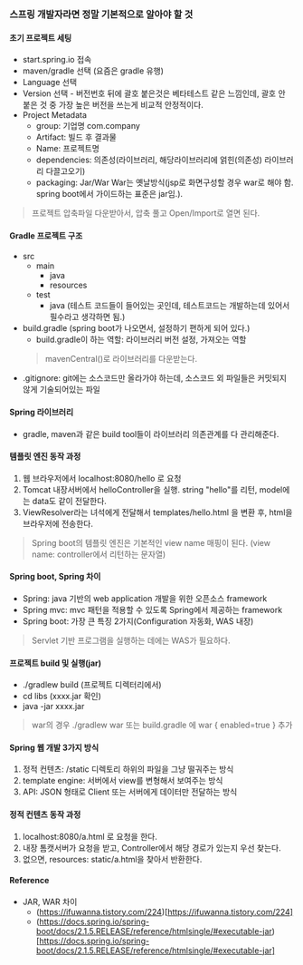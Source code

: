 ### 스프링 개발자라면 정말 기본적으로 알아야 할 것
#### 초기 프로젝트 세팅
- start.spring.io 접속
- maven/gradle 선택 (요즘은 gradle 유행)
- Language 선택
- Version 선택 - 버전번호 뒤에 괄호 붙은것은 베타테스트 같은 느낌인데, 괄호 안 붙은 것 중 가장 높은 버전을 쓰는게 비교적 안정적이다.
- Project Metadata
  - group: 기업명 com.company
  - Artifact: 빌드 후 결과물
  - Name: 프로젝트명
  - dependencies: 의존성(라이브러리, 해당라이브러리에 얽힌(의존성) 라이브러리 다끌고오기)
  - packaging: Jar/War War는 옛날방식(jsp로 화면구성할 경우 war로 해야 함. spring boot에서 가이드하는 표준은 jar임.). 
> 프로젝트 압축파일 다운받아서, 압축 풀고 Open/Import로 열면 된다.

#### Gradle 프로젝트 구조
- src
  - main
    - java
	- resources
  - test
    - java (테스트 코드들이 들어있는 곳인데, 테스트코드는 개발하는데 있어서 필수라고 생각하면 됨.)
- build.gradle (spring boot가 나오면서, 설정하기 편하게 되어 있다.)
  - build.gradle이 하는 역할: 라이브러리 버전 설정, 가져오는 역할
  > mavenCentral()로 라이브러리를 다운받는다.
- .gitignore: git에는 소스코드만 올라가야 하는데, 소스코드 외 파일들은 커밋되지 않게 기술되어있는 파일

#### Spring 라이브러리
- gradle, maven과 같은 build tool들이 라이브러리 의존관계를 다 관리해준다.

#### 템플릿 엔진 동작 과정
1. 웹 브라우저에서 localhost:8080/hello 로 요청
2. Tomcat 내장서버에서 helloController을 실행. string "hello"를 리턴, model에는 data도 같이 전달한다.
3. ViewResolver라는 녀석에게 전달해서 templates/hello.html 을 변환 후, html을 브라우저에 전송한다.
> Spring boot의 템플릿 엔진은 기본적인 view name 매핑이 된다. (view name: controller에서 리턴하는 문자열)


#### Spring boot, Spring 차이
- Spring: java 기반의 web application 개발을 위한 오픈소스 framework
- Spring mvc: mvc 패턴을 적용할 수 있도록 Spring에서 제공하는 framework
- Spring boot: 가장 큰 특징 2가지(Configuration 자동화, WAS 내장)
> Servlet 기반 프로그램을 실행하는 데에는 WAS가 필요하다.

#### 프로젝트 build 및 실행(jar)
- ./gradlew build (프로젝트 디렉터리에서)
- cd libs (xxxx.jar 확인)
- java -jar xxxx.jar
> war의 경우 ./gradlew war
> 또는 build.gradle 에 war { enabled=true } 추가

#### Spring 웹 개발 3가지 방식
1. 정적 컨텐츠: /static 디렉토리 하위의 파일을 그냥 떨궈주는 방식
2. template engine: 서버에서 view를 변형해서 보여주는 방식
3. API: JSON 형태로 Client 또는 서버에게 데이터만 전달하는 방식

#### 정적 컨텐츠 동작 과정
1. localhost:8080/a.html 로 요청을 한다.
2. 내장 톰캣서버가 요청을 받고, Controller에서 해당 경로가 있는지 우선 찾는다.
3. 없으면, resources: static/a.html을 찾아서 반환한다.

#### Reference
- JAR, WAR 차이
  - (https://ifuwanna.tistory.com/224)[https://ifuwanna.tistory.com/224]
  - (https://docs.spring.io/spring-boot/docs/2.1.5.RELEASE/reference/htmlsingle/#executable-jar)[https://docs.spring.io/spring-boot/docs/2.1.5.RELEASE/reference/htmlsingle/#executable-jar]